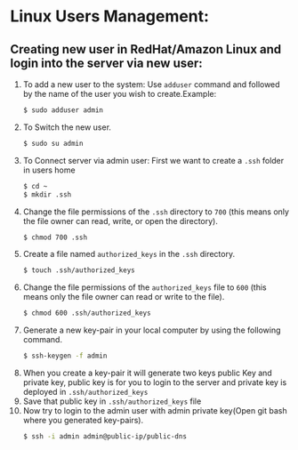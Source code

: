 # Linux Users Management:

## Creating new user in RedHat/Amazon Linux and login into the server via new user:
1. To add a new user to the system: Use `adduser` command and followed by the name of the user you wish to create.Example:
      ```sh
      $ sudo adduser admin
      ```
2. To Switch the new user.
      ```sh
      $ sudo su admin
      ```
3. To Connect server via admin user:
      First we want to create a `.ssh` folder in users home
      ```sh
      $ cd ~
      $ mkdir .ssh
      ```
4. Change the file permissions of the `.ssh` directory to `700` (this means only the file owner can read, write, or open the directory).
      ```sh
      $ chmod 700 .ssh
      ```
5. Create a file named `authorized_keys` in the `.ssh` directory.
      ```sh
      $ touch .ssh/authorized_keys
      ```
6. Change the file permissions of the `authorized_keys` file to `600` (this means only the file owner can read or write to the file).
      ```sh
      $ chmod 600 .ssh/authorized_keys
      ```
7. Generate a new key-pair in your local computer by using the following command.
      ```sh
      $ ssh-keygen -f admin
      ```
8. When you create a key-pair it will generate two keys public Key and private key, public key is for you to login to the server and private key is deployed in `.ssh/authorized_keys`
9. Save that public key in `.ssh/authorized_keys` file
10. Now try to login to the admin user with admin private key(Open git bash where you generated key-pairs).
      ```sh
      $ ssh -i admin admin@public-ip/public-dns
      ```
